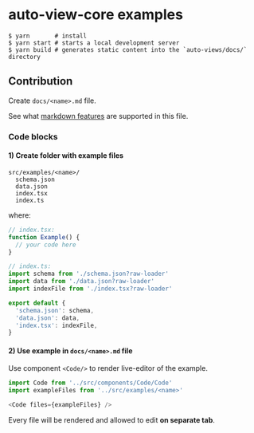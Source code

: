 # auto-view-core examples

```shell
$ yarn       # install
$ yarn start # starts a local development server
$ yarn build # generates static content into the `auto-views/docs/` directory

```

## Contribution

Create `docs/<name>.md` file.

See what [markdown features](https://docusaurus.io/docs/markdown-features) are supported in this file.

### Code blocks

#### 1) Create folder with example files
```shell
src/examples/<name>/
  schema.json
  data.json
  index.tsx
  index.ts
```

where:

```js
// index.tsx:
function Example() {
  // your code here
}

// index.ts:
import schema from './schema.json?raw-loader'
import data from './data.json?raw-loader'
import indexFile from './index.tsx?raw-loader'

export default {
  'schema.json': schema,
  'data.json': data,
  'index.tsx': indexFile,
}
```

#### 2) Use example in `docs/<name>.md` file

Use component `<Code/>` to render live-editor of the example.

```js
import Code from '../src/components/Code/Code'
import exampleFiles from '../src/examples/<name>'

<Code files={exampleFiles} />
```

Every file will be rendered and allowed to edit **on separate tab**.
